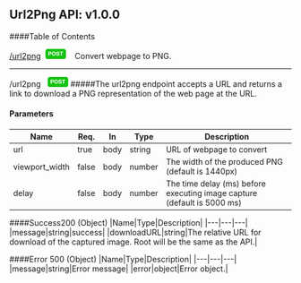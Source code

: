## Url2Png API: v1.0.0
####Table of Contents


[/url2png](#/url2png_post)&nbsp;&nbsp;![POST](/doc-creation/post.png)&nbsp;&nbsp;&nbsp;&nbsp;Convert webpage to PNG.



***



<a id="/url2png_post">/url2png</a> &nbsp;&nbsp;![POST](/doc-creation/post.png)
#####The url2png endpoint accepts a URL and returns a link to download a PNG representation of the web page at the URL.

#### Parameters
|Name|Req.|In|Type|Description|
|---|---|---|---|---|
|url|true|body|string|URL of webpage to convert|
|viewport_width|false|body|number|The width of the produced PNG (default is 1440px)|
|delay|false|body|number|The time delay (ms) before executing image capture (default is 5000 ms)|



####Success200 (Object)
|Name|Type|Description|
|---|---|---|
|message|string|success|
|downloadURL|string|The relative URL for download of the captured image. Root will be the same as the API.|

####Error 500 (Object)
|Name|Type|Description|
|---|---|---|
|message|string|Error message|
|error|object|Error object.|


